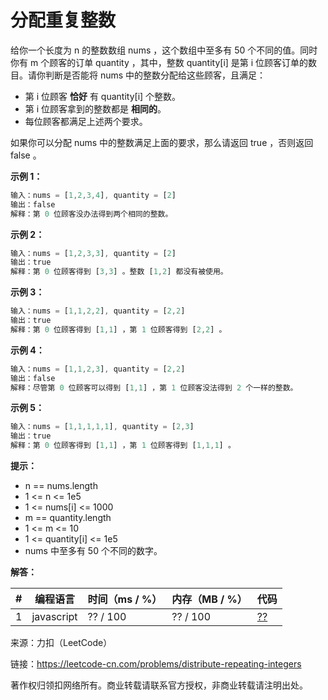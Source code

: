 # 分配重复整数

给你一个长度为 n 的整数数组 nums ，这个数组中至多有 50 个不同的值。同时你有 m 个顾客的订单 quantity ，其中，整数 quantity[i] 是第 i 位顾客订单的数目。请你判断是否能将 nums 中的整数分配给这些顾客，且满足：

- 第 i 位顾客 **恰好** 有 quantity[i] 个整数。
- 第 i 位顾客拿到的整数都是 **相同的**。
- 每位顾客都满足上述两个要求。

如果你可以分配 nums 中的整数满足上面的要求，那么请返回 true ，否则返回 false 。

**示例 1：**

``` javascript
输入：nums = [1,2,3,4], quantity = [2]
输出：false
解释：第 0 位顾客没办法得到两个相同的整数。
```

**示例 2：**

``` javascript
输入：nums = [1,2,3,3], quantity = [2]
输出：true
解释：第 0 位顾客得到 [3,3] 。整数 [1,2] 都没有被使用。
```

**示例 3：**

``` javascript
输入：nums = [1,1,2,2], quantity = [2,2]
输出：true
解释：第 0 位顾客得到 [1,1] ，第 1 位顾客得到 [2,2] 。
```

**示例 4：**

``` javascript
输入：nums = [1,1,2,3], quantity = [2,2]
输出：false
解释：尽管第 0 位顾客可以得到 [1,1] ，第 1 位顾客没法得到 2 个一样的整数。
```

**示例 5：**

``` javascript
输入：nums = [1,1,1,1,1], quantity = [2,3]
输出：true
解释：第 0 位顾客得到 [1,1] ，第 1 位顾客得到 [1,1,1] 。
```

**提示：**

- n == nums.length
- 1 <= n <= 1e5
- 1 <= nums[i] <= 1000
- m == quantity.length
- 1 <= m <= 10
- 1 <= quantity[i] <= 1e5
- nums 中至多有 50 个不同的数字。

**解答：**

**#**|**编程语言**|**时间（ms / %）**|**内存（MB / %）**|**代码**
--|--|--|--|--
1|javascript|?? / 100|?? / 100|[??](./javascript/ac_v1.js)

来源：力扣（LeetCode）

链接：https://leetcode-cn.com/problems/distribute-repeating-integers

著作权归领扣网络所有。商业转载请联系官方授权，非商业转载请注明出处。
